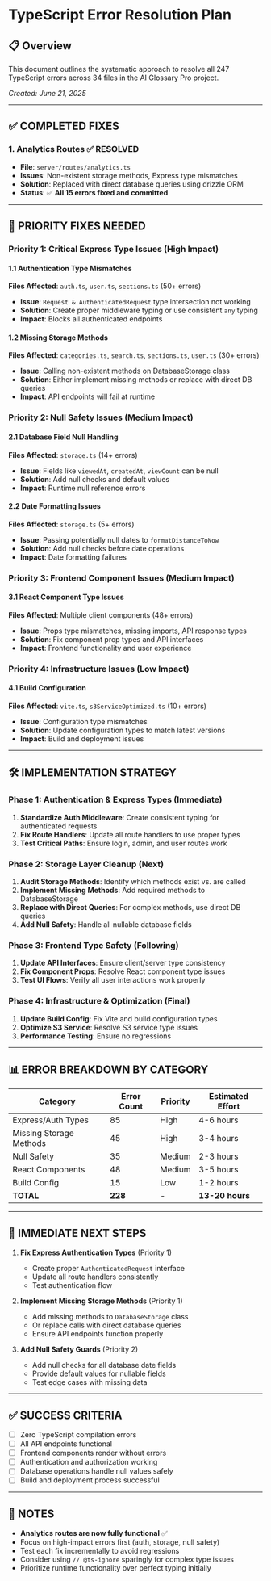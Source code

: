 # TypeScript Error Resolution Plan

## 📋 **Overview**

This document outlines the systematic approach to resolve all 247 TypeScript errors across 34 files in the AI Glossary Pro project.

*Created: June 21, 2025*

---

## ✅ **COMPLETED FIXES**

### **1. Analytics Routes** ✅ **RESOLVED**
- **File**: `server/routes/analytics.ts`
- **Issues**: Non-existent storage methods, Express type mismatches
- **Solution**: Replaced with direct database queries using drizzle ORM
- **Status**: ✅ **All 15 errors fixed and committed**

---

## 🎯 **PRIORITY FIXES NEEDED**

### **Priority 1: Critical Express Type Issues (High Impact)**

#### **1.1 Authentication Type Mismatches** 
**Files Affected**: `auth.ts`, `user.ts`, `sections.ts` (50+ errors)
- **Issue**: `Request & AuthenticatedRequest` type intersection not working
- **Solution**: Create proper middleware typing or use consistent `any` typing
- **Impact**: Blocks all authenticated endpoints

#### **1.2 Missing Storage Methods**
**Files Affected**: `categories.ts`, `search.ts`, `sections.ts`, `user.ts` (30+ errors)
- **Issue**: Calling non-existent methods on DatabaseStorage class
- **Solution**: Either implement missing methods or replace with direct DB queries
- **Impact**: API endpoints will fail at runtime

### **Priority 2: Null Safety Issues (Medium Impact)**

#### **2.1 Database Field Null Handling**
**Files Affected**: `storage.ts` (14+ errors)
- **Issue**: Fields like `viewedAt`, `createdAt`, `viewCount` can be null
- **Solution**: Add null checks and default values
- **Impact**: Runtime null reference errors

#### **2.2 Date Formatting Issues**
**Files Affected**: `storage.ts` (5+ errors)
- **Issue**: Passing potentially null dates to `formatDistanceToNow`
- **Solution**: Add null checks before date operations
- **Impact**: Date formatting failures

### **Priority 3: Frontend Component Issues (Medium Impact)**

#### **3.1 React Component Type Issues**
**Files Affected**: Multiple client components (48+ errors)
- **Issue**: Props type mismatches, missing imports, API response types
- **Solution**: Fix component prop types and API interfaces
- **Impact**: Frontend functionality and user experience

### **Priority 4: Infrastructure Issues (Low Impact)**

#### **4.1 Build Configuration**
**Files Affected**: `vite.ts`, `s3ServiceOptimized.ts` (10+ errors)
- **Issue**: Configuration type mismatches
- **Solution**: Update configuration types to match latest versions
- **Impact**: Build and deployment issues

---

## 🛠 **IMPLEMENTATION STRATEGY**

### **Phase 1: Authentication & Express Types** (Immediate)
1. **Standardize Auth Middleware**: Create consistent typing for authenticated requests
2. **Fix Route Handlers**: Update all route handlers to use proper types
3. **Test Critical Paths**: Ensure login, admin, and user routes work

### **Phase 2: Storage Layer Cleanup** (Next)
1. **Audit Storage Methods**: Identify which methods exist vs. are called
2. **Implement Missing Methods**: Add required methods to DatabaseStorage
3. **Replace with Direct Queries**: For complex methods, use direct DB queries
4. **Add Null Safety**: Handle all nullable database fields

### **Phase 3: Frontend Type Safety** (Following)
1. **Update API Interfaces**: Ensure client/server type consistency
2. **Fix Component Props**: Resolve React component type issues
3. **Test UI Flows**: Verify all user interactions work properly

### **Phase 4: Infrastructure & Optimization** (Final)
1. **Update Build Config**: Fix Vite and build configuration types
2. **Optimize S3 Service**: Resolve S3 service type issues
3. **Performance Testing**: Ensure no regressions

---

## 📊 **ERROR BREAKDOWN BY CATEGORY**

| **Category** | **Error Count** | **Priority** | **Estimated Effort** |
|--------------|-----------------|--------------|----------------------|
| Express/Auth Types | 85 | High | 4-6 hours |
| Missing Storage Methods | 45 | High | 3-4 hours |
| Null Safety | 35 | Medium | 2-3 hours |
| React Components | 48 | Medium | 3-5 hours |
| Build Config | 15 | Low | 1-2 hours |
| **TOTAL** | **228** | - | **13-20 hours** |

---

## 🎯 **IMMEDIATE NEXT STEPS**

1. **Fix Express Authentication Types** (Priority 1)
   - Create proper `AuthenticatedRequest` interface
   - Update all route handlers consistently
   - Test authentication flow

2. **Implement Missing Storage Methods** (Priority 1)
   - Add missing methods to `DatabaseStorage` class
   - Or replace calls with direct database queries
   - Ensure API endpoints function properly

3. **Add Null Safety Guards** (Priority 2)
   - Add null checks for all database date fields
   - Provide default values for nullable fields
   - Test edge cases with missing data

---

## ✅ **SUCCESS CRITERIA**

- [ ] Zero TypeScript compilation errors
- [ ] All API endpoints functional
- [ ] Frontend components render without errors
- [ ] Authentication and authorization working
- [ ] Database operations handle null values safely
- [ ] Build and deployment process successful

---

## 📝 **NOTES**

- **Analytics routes are now fully functional** ✅
- Focus on high-impact errors first (auth, storage, null safety)
- Test each fix incrementally to avoid regressions
- Consider using `// @ts-ignore` sparingly for complex type issues
- Prioritize runtime functionality over perfect typing initially 